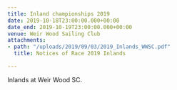 ```yaml
---
title: Inland championships 2019
date: 2019-10-18T23:00:00.000+00:00
date_end: 2019-10-19T23:00:00.000+00:00
venue: Weir Wood Sailing Club
attachments:
- path: "/uploads/2019/09/03/2019_Inlands_WWSC.pdf"
  title: Notices of Race 2019 Inlands

---
```

Inlands at Weir Wood SC.